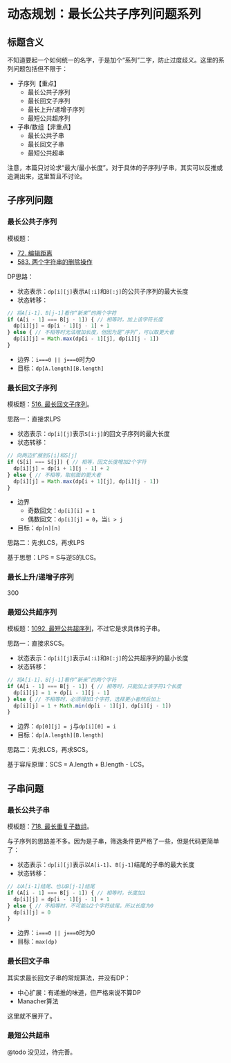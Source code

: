 # 动态规划：最长公共子序列问题系列

## 标题含义

不知道要起一个如何统一的名字，于是加个“系列”二字，防止过度歧义。这里的系列问题包括但不限于：

- 子序列【重点】
  - 最长公共子序列
  - 最长回文子序列
  - 最长上升/递增子序列
  - 最短公共超序列
- 子串/数组【非重点】
  - 最长公共子串
  - 最长回文子串
  - 最短公共超串

注意，本篇只讨论求“最大/最小长度”。对于具体的子序列/子串，其实可以反推或追溯出来，这里暂且不讨论。

## 子序列问题

### 最长公共子序列

模板题：

- [72. 编辑距离](https://leetcode-cn.com/problems/edit-distance/)
- [583. 两个字符串的删除操作](https://leetcode-cn.com/problems/delete-operation-for-two-strings/)

DP思路：

- 状态表示：`dp[i][j]`表示`A[:i]`和`B[:j]`的公共子序列的最大长度
- 状态转移：

```js
// 将A[i-1]、B[j-1]看作“新来”的两个字符
if (A[i - 1] === B[j - 1]) { // 相等时，加上该字符长度
  dp[i][j] = dp[i - 1][j - 1] + 1
} else { // 不相等时无法增加长度，但因为是“序列”，可以取更大者
  dp[i][j] = Math.max(dp[i - 1][j], dp[i][j - 1])
}
```

- 边界：`i===0 || j===0`时为0
- 目标：`dp[A.length][B.length]`

### 最长回文子序列

模板题：[516. 最长回文子序列](https://leetcode-cn.com/problems/longest-palindromic-subsequence/)。

思路一：直接求LPS

- 状态表示：`dp[i][j]`表示`S[i:j]`的回文子序列的最大长度
- 状态转移：

```js
// 向两边扩展到S[i]和S[j]
if (S[i] === S[j]) { // 相等，回文长度增加2个字符
  dp[i][j] = dp[i + 1][j - 1] + 2
} else { // 不相等，取前面的更大者
  dp[i][j] = Math.max(dp[i + 1][j], dp[i][j - 1])
}
```

- 边界
  - 奇数回文：`dp[i][i] = 1`
  - 偶数回文：`dp[i][j] = 0`，当`i > j`
- 目标：`dp[n][n]`

思路二：先求LCS，再求LPS

基于思想：LPS = S与逆S的LCS。

### 最长上升/递增子序列

300

### 最短公共超序列

模板题：[1092. 最短公共超序列](https://leetcode-cn.com/problems/shortest-common-supersequence/)，不过它是求具体的子串。

思路一：直接求SCS。

- 状态表示：`dp[i][j]`表示`A[:i]`和`B[:j]`的公共超序列的最小长度
- 状态转移：

```js
// 将A[i-1]、B[j-1]看作“新来”的两个字符
if (A[i - 1] === B[j - 1]) { // 相等时，只能加上该字符1个长度
  dp[i][j] = 1 + dp[i - 1][j - 1]
} else { // 不相等时，必须得加1个字符，选择更小者然后加上
  dp[i][j] = 1 + Math.min(dp[i - 1][j], dp[i][j - 1])
}
```

- 边界：`dp[0][j] = j`与`dp[i][0] = i`
- 目标：`dp[A.length][B.length]`

思路二：先求LCS，再求SCS。

基于容斥原理：SCS = A.length + B.length - LCS。

## 子串问题

### 最长公共子串

模板题：[718. 最长重复子数组](https://leetcode-cn.com/problems/maximum-length-of-repeated-subarray/)。

与子序列的思路差不多。因为是子串，筛选条件更严格了一些，但是代码更简单了：

- 状态表示：`dp[i][j]`表示以`A[i-1]`、`B[j-1]`结尾的子串的最大长度
- 状态转移：

```js
// 以A[i-1]结尾、也以B[j-1]结尾
if (A[i - 1] === B[j - 1]) { // 相等时，长度加1
  dp[i][j] = dp[i - 1][j - 1] + 1
} else { // 不相等时，不可能以2个字符结尾，所以长度为0
  dp[i][j] = 0
}
```

- 边界：`i===0 || j===0`时为0
- 目标：`max(dp)`

### 最长回文子串

其实求最长回文子串的常规算法，并没有DP：

- 中心扩展：有递推的味道，但严格来说不算DP
- Manacher算法

这里就不展开了。

### 最短公共超串

@todo 没见过，待完善。

